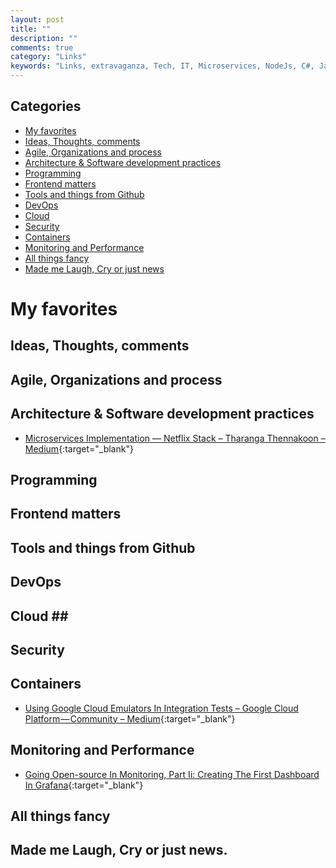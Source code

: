 ```yaml
---
layout: post
title: ""
description: ""
comments: true
category: "Links"
keywords: "Links, extravaganza, Tech, IT, Microservices, NodeJs, C#, Javascript, Solution architecture"
---
```


## Categories ##
* [My favorites](#favorites)
* [Ideas, Thoughts, comments](#ideas)
* [Agile, Organizations and process](#agile)
* [Architecture & Software development practices](#development)
* [Programming](#net)
* [Frontend matters](#web)
* [Tools and things from Github](#tools)
* [DevOps](#devops)
* [Cloud](#cloud)
* [Security](#security)
* [Containers](#containers)
* [Monitoring and Performance](#monitoring)
* [All things fancy](#buzz)
* [Made me Laugh, Cry or just news](#news)

# My favorites<a name="favorites"></a> #

## Ideas, Thoughts, comments <a name="ideas"></a> ##

## Agile, Organizations and process<a name="agile"></a> ##

## Architecture & Software development practices <a name="development"></a> ##
* [Microservices Implementation — Netflix Stack – Tharanga Thennakoon – Medium](https://medium.com/@tharanganilupul/microservices-implementation-netflix-stack-ba4f4a57a79f){:target="_blank"}
## Programming <a name="net"></a> ##

## Frontend matters <a name="web"></a> ##

## Tools and things from Github <a name="tools"></a> ##

## DevOps<a name="devops"></a> ##

## Cloud <a name="cloud"></a>##

## Security<a name="security"></a> ##

## Containers <a name="containers"></a> ##
* [Using Google Cloud Emulators In Integration Tests – Google Cloud Platform — Community – Medium](https://medium.com/google-cloud/using-google-cloud-emulators-for-integration-tests-7812890ebe0d){:target="_blank"}

## Monitoring and Performance <a name="monitoring"></a> ##
* [Going Open-source In Monitoring, Part Ii: Creating The First Dashboard In Grafana](https://medium.com/@SergeyNuzhdin/going-open-source-in-monitoring-part-ii-creating-the-first-dashboard-in-grafana-ada59a4ced2e?__s=6izvcszagfpuqzzmdi2h){:target="_blank"}
## All things fancy <a name="buzz"></a> ##

## Made me Laugh, Cry or just news. <a name="news"></a> ##
